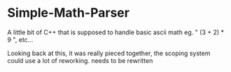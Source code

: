 # Simple-Math-Parser
A little bit of C++ that is supposed to handle basic ascii math eg. " (3 + 2) * 9 ", etc...

Looking back at this, it was really pieced together, the scoping system could use a lot of reworking. needs to be rewritten
